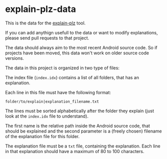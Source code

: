 explain-plz-data
================

This is the data for the [explain-plz](https://github.com/timroes/explain-plz) tool.

If you can add anythign usefull to the data or want to modify explanations, please send pull
requests to that project.

The data should always aim to the most recent Android source code. So if projects have been
moved, this data won't work on older source code versions.

The data in this project is organized in two type of files:

The index file (`index.idx`) contains a list of all folders, that has an explanation.

Each line in this file must have the following format:

`folder/to/explain|explanation_filename.txt`

The lines must be sorted alphabetically after the folder they explain (just look at the
`index.idx` file to understand).

The first name is the relative path inside the Android source code, that should be explained
and the second parameter is a (freely chosen) filename of the explanation file for this folder.

The explanation file must be a `txt` file, containing the explanation.
Each line in that explanation should have a maximum of 80 to 100 characters.
